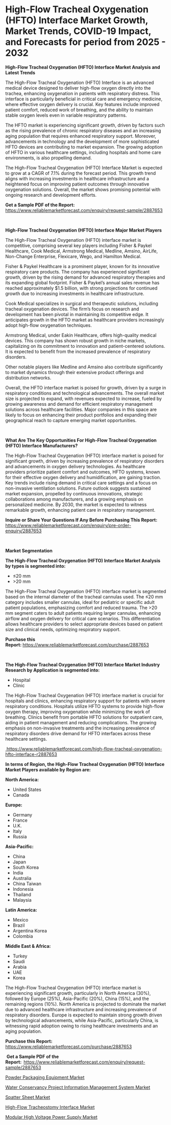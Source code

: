 <p><h1>High-Flow Tracheal Oxygenation (HFTO) Interface Market Growth, Market Trends, COVID-19 Impact, and Forecasts for period from 2025 - 2032</h1></p><p><strong>High-Flow Tracheal Oxygenation (HFTO) Interface Market Analysis and Latest Trends</strong></p>
<p><p>The High-Flow Tracheal Oxygenation (HFTO) Interface is an advanced medical device designed to deliver high-flow oxygen directly into the trachea, enhancing oxygenation in patients with respiratory distress. This interface is particularly beneficial in critical care and emergency medicine, where effective oxygen delivery is crucial. Key features include improved patient comfort, reduced work of breathing, and the ability to maintain stable oxygen levels even in variable respiratory patterns.</p><p>The HFTO market is experiencing significant growth, driven by factors such as the rising prevalence of chronic respiratory diseases and an increasing aging population that requires enhanced respiratory support. Moreover, advancements in technology and the development of more sophisticated HFTO devices are contributing to market expansion. The growing adoption of HFTO in various healthcare settings, including hospitals and home care environments, is also propelling demand.</p><p>The High-Flow Tracheal Oxygenation (HFTO) Interface Market is expected to grow at a CAGR of 7.1% during the forecast period. This growth trend aligns with increasing investments in healthcare infrastructure and a heightened focus on improving patient outcomes through innovative oxygenation solutions. Overall, the market shows promising potential with ongoing research and development efforts.</p></p>
<p><strong>Get a Sample PDF of the Report:&nbsp;</strong> <a href="https://www.reliablemarketforecast.com/enquiry/request-sample/2887653?utm_campaign=1842&utm_medium=2&utm_source=Github&utm_content=ia&utm_term=14032025&utm_id=high-flow-tracheal-oxygenation-hfto-interface">https://www.reliablemarketforecast.com/enquiry/request-sample/2887653</a></p>
<p>&nbsp;</p>
<p><strong>High-Flow Tracheal Oxygenation (HFTO) Interface Major Market Players</strong></p>
<p><p>The High-Flow Tracheal Oxygenation (HFTO) interface market is competitive, comprising several key players including Fisher & Paykel Healthcare, Cook Medical, Armstrong Medical, Medline, Amsino, AirLife, Non-Change Enterprise, Flexicare, Wego, and Hamilton Medical. </p><p>Fisher & Paykel Healthcare is a prominent player, known for its innovative respiratory care products. The company has experienced significant growth, driven by the rising demand for advanced respiratory therapies and its expanding global footprint. Fisher & Paykel’s annual sales revenue has reached approximately $1.5 billion, with strong projections for continued growth due to increasing investments in healthcare infrastructure.</p><p>Cook Medical specializes in surgical and therapeutic solutions, including tracheal oxygenation devices. The firm’s focus on research and development has been pivotal in maintaining its competitive edge. It anticipates growth in the HFTO market as healthcare providers increasingly adopt high-flow oxygenation techniques.</p><p>Armstrong Medical, under Eakin Healthcare, offers high-quality medical devices. This company has shown robust growth in niche markets, capitalizing on its commitment to innovation and patient-centered solutions. It is expected to benefit from the increased prevalence of respiratory disorders.</p><p>Other notable players like Medline and Amsino also contribute significantly to market dynamics through their extensive product offerings and distribution networks.</p><p>Overall, the HFTO interface market is poised for growth, driven by a surge in respiratory conditions and technological advancements. The overall market size is projected to expand, with revenues expected to increase, fueled by growing awareness and demand for efficient respiratory management solutions across healthcare facilities. Major companies in this space are likely to focus on enhancing their product portfolios and expanding their geographical reach to capture emerging market opportunities.</p></p>
<p>&nbsp;</p>
<p><strong>What Are The Key Opportunities For High-Flow Tracheal Oxygenation (HFTO) Interface Manufacturers?</strong></p>
<p><p>The High-Flow Tracheal Oxygenation (HFTO) interface market is poised for significant growth, driven by increasing prevalence of respiratory disorders and advancements in oxygen delivery technologies. As healthcare providers prioritize patient comfort and outcomes, HFTO systems, known for their effective oxygen delivery and humidification, are gaining traction. Key trends include rising demand in critical care settings and a focus on non-invasive ventilation solutions. Future outlook suggests sustained market expansion, propelled by continuous innovations, strategic collaborations among manufacturers, and a growing emphasis on personalized medicine. By 2030, the market is expected to witness remarkable growth, enhancing patient care in respiratory management.</p></p>
<p><strong>Inquire or Share Your Questions If Any Before Purchasing This Report:</strong> <a href="https://www.reliablemarketforecast.com/enquiry/pre-order-enquiry/2887653?utm_campaign=1842&utm_medium=2&utm_source=Github&utm_content=ia&utm_term=14032025&utm_id=high-flow-tracheal-oxygenation-hfto-interface">https://www.reliablemarketforecast.com/enquiry/pre-order-enquiry/2887653</a></p>
<p>&nbsp;</p>
<p><strong>Market Segmentation</strong></p>
<p><strong>The High-Flow Tracheal Oxygenation (HFTO) Interface Market Analysis by types is segmented into:</strong></p>
<p><ul><li> ≤20 mm</li><li>>20 mm </li></ul></p>
<p><p>The High-Flow Tracheal Oxygenation (HFTO) interface market is segmented based on the internal diameter of the tracheal cannulas used. The ≤20 mm category includes smaller cannulas, ideal for pediatric or specific adult patient populations, emphasizing comfort and reduced trauma. The >20 mm segment caters to adult patients requiring larger cannulas, enhancing airflow and oxygen delivery for critical care scenarios. This differentiation allows healthcare providers to select appropriate devices based on patient size and clinical needs, optimizing respiratory support.</p></p>
<p><strong>Purchase this Report:&nbsp;</strong><a href="https://www.reliablemarketforecast.com/purchase/2887653?utm_campaign=1842&utm_medium=2&utm_source=Github&utm_content=ia&utm_term=14032025&utm_id=high-flow-tracheal-oxygenation-hfto-interface">https://www.reliablemarketforecast.com/purchase/2887653</a></p>
<p>&nbsp;</p>
<p><strong>The High-Flow Tracheal Oxygenation (HFTO) Interface Market Industry Research by Application is segmented into:</strong></p>
<p><ul><li> Hospital</li><li>Clinic </li></ul></p>
<p><p>The High-Flow Tracheal Oxygenation (HFTO) interface market is crucial for hospitals and clinics, enhancing respiratory support for patients with severe respiratory conditions. Hospitals utilize HFTO systems to provide high-flow oxygen therapy, improving oxygenation while minimizing the work of breathing. Clinics benefit from portable HFTO solutions for outpatient care, aiding in patient management and reducing complications. The growing emphasis on non-invasive treatments and the increasing prevalence of respiratory disorders drive demand for HFTO interfaces across these healthcare settings.</p></p>
<p><a href="https://www.reliablemarketforecast.com/high-flow-tracheal-oxygenation-hfto-interface-r2887653?utm_campaign=1842&utm_medium=2&utm_source=Github&utm_content=ia&utm_term=14032025&utm_id=high-flow-tracheal-oxygenation-hfto-interface">&nbsp;https://www.reliablemarketforecast.com/high-flow-tracheal-oxygenation-hfto-interface-r2887653</a></p>
<p><strong>In terms of Region, the High-Flow Tracheal Oxygenation (HFTO) Interface Market Players available by Region are:</strong></p>
<p>
    <p> <strong> North America: </strong>
        <ul>
            <li>United States</li>
            <li>Canada</li>
        </ul>
        </p> 
    <p> <strong> Europe: </strong>
        <ul>
            <li>Germany</li>
            <li>France</li>
            <li>U.K.</li>
            <li>Italy</li>
            <li>Russia</li>
        </ul>
        </p> 
    <p> <strong> Asia-Pacific: </strong>
        <ul>
            <li>China</li>
            <li>Japan</li>
            <li>South Korea</li>
            <li>India</li>
            <li>Australia</li>
            <li>China Taiwan</li>
            <li>Indonesia</li>
            <li>Thailand</li>
            <li>Malaysia</li>
        </ul>
        </p> 
    <p> <strong> Latin America: </strong>
        <ul>
            <li>Mexico</li>
            <li>Brazil</li>
            <li>Argentina Korea</li>
            <li>Colombia</li>
        </ul>
        </p> 
    <p> <strong> Middle East & Africa: </strong>
        <ul>
            <li>Turkey</li>
            <li>Saudi</li>
            <li>Arabia</li>
            <li>UAE</li>
            <li>Korea</li>
        </ul>
    </p>
    </p>
<p><p>The High-Flow Tracheal Oxygenation (HFTO) interface market is experiencing significant growth, particularly in North America (30%), followed by Europe (25%), Asia-Pacific (20%), China (15%), and the remaining regions (10%). North America is projected to dominate the market due to advanced healthcare infrastructure and increasing prevalence of respiratory disorders. Europe is expected to maintain strong growth driven by technological advancements, while Asia-Pacific, particularly China, is witnessing rapid adoption owing to rising healthcare investments and an aging population.</p></p>
<p><strong>Purchase this Report: </strong><a href="https://www.reliablemarketforecast.com/purchase/2887653?utm_campaign=1842&utm_medium=2&utm_source=Github&utm_content=ia&utm_term=14032025&utm_id=high-flow-tracheal-oxygenation-hfto-interface">https://www.reliablemarketforecast.com/purchase/2887653</a></p>
<p>&nbsp;<strong>Get a Sample PDF of the Report:&nbsp;&nbsp;</strong><a href="https://www.reliablemarketforecast.com/enquiry/request-sample/2887653?utm_campaign=1842&utm_medium=2&utm_source=Github&utm_content=ia&utm_term=14032025&utm_id=high-flow-tracheal-oxygenation-hfto-interface">https://www.reliablemarketforecast.com/enquiry/request-sample/2887653</a></p>
<p><strong></strong></p>
<p><p><a href="https://github.com/heinslakey2x/Market-Research-Report-List-1/blob/main/powder-packaging-equipment-market.md?utm_campaign=1842&utm_medium=2&utm_source=Github&utm_content=ia&utm_term=14032025&utm_id=high-flow-tracheal-oxygenation-hfto-interface">Powder Packaging Equipment Market</a></p><p><a href="https://github.com/sternymkere4/Market-Research-Report-List-1/blob/main/water-conservancy-project-information-management-system-market.md?utm_campaign=1842&utm_medium=2&utm_source=Github&utm_content=ia&utm_term=14032025&utm_id=high-flow-tracheal-oxygenation-hfto-interface">Water Conservancy Project Information Management System Market</a></p><p><a href="https://github.com/bauldlimle6h/Market-Research-Report-List-1/blob/main/spatter-sheet-market.md?utm_campaign=1842&utm_medium=2&utm_source=Github&utm_content=ia&utm_term=14032025&utm_id=high-flow-tracheal-oxygenation-hfto-interface">Spatter Sheet Market</a></p><p><a href="https://github.com/makzzochil/Market-Research-Report-List-1/blob/main/high-flow-tracheostomy-interface-market.md?utm_campaign=1842&utm_medium=2&utm_source=Github&utm_content=ia&utm_term=14032025&utm_id=high-flow-tracheal-oxygenation-hfto-interface">High-Flow Tracheostomy Interface Market</a></p><p><a href="https://github.com/buseknoden2b/Market-Research-Report-List-1/blob/main/modular-high-voltage-power-supply-market.md?utm_campaign=1842&utm_medium=2&utm_source=Github&utm_content=ia&utm_term=14032025&utm_id=high-flow-tracheal-oxygenation-hfto-interface">Modular High Voltage Power Supply Market</a></p></p>